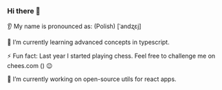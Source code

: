 ### Hi there 👋

👂 My name is pronounced as: (Polish) [ˈandʐɛj]

📖 I’m currently learning advanced concepts in typescript.

⚡ Fun fact: Last year I started playing chess. Feel free to challenge me on chees.com () 😉

🔭 I’m currently working on open-source utils for react apps.





<!--
**AndrzejSala/AndrzejSala** is a ✨ _special_ ✨ repository because its `README.md` (this file) appears on your GitHub profile.

Here are some ideas to get you started:

- 🔭 I’m currently working on ...
- 🌱 I’m currently learning ...
- 👯 I’m looking to collaborate on ...
- 🤔 I’m looking for help with ...
- 💬 Ask me about ...
- 📫 How to reach me: ...
- 😄 Pronouns: ...
- ⚡ Fun fact: ...
-->
